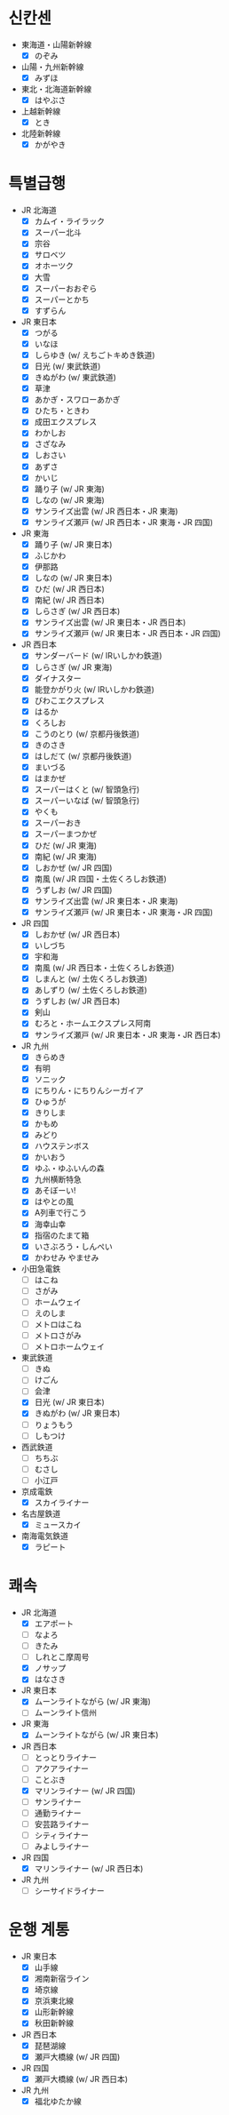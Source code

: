 # 신칸센

* 東海道・山陽新幹線
  - [x] のぞみ
* 山陽・九州新幹線
  - [x] みずほ
* 東北・北海道新幹線
  - [x] はやぶさ
* 上越新幹線
  - [x] とき
* 北陸新幹線
  - [x] かがやき

# 특별급행

* JR 北海道
  - [x] カムイ・ライラック
  - [x] スーパー北斗
  - [x] 宗谷
  - [x] サロベツ
  - [x] オホーツク
  - [x] 大雪
  - [x] スーパーおおぞら
  - [x] スーパーとかち
  - [x] すずらん
* JR 東日本
  - [x] つがる
  - [x] いなほ
  - [x] しらゆき (w/ えちごトキめき鉄道)
  - [x] 日光 (w/ 東武鉄道)
  - [x] きぬがわ (w/ 東武鉄道)
  - [x] 草津
  - [x] あかぎ・スワローあかぎ
  - [x] ひたち・ときわ
  - [x] 成田エクスプレス
  - [x] わかしお
  - [x] さざなみ
  - [x] しおさい
  - [x] あずさ
  - [x] かいじ
  - [x] 踊り子 (w/ JR 東海)
  - [x] しなの (w/ JR 東海)
  - [x] サンライズ出雲 (w/ JR 西日本・JR 東海)
  - [x] サンライズ瀬戸 (w/ JR 西日本・JR 東海・JR 四国)
* JR 東海
  - [x] 踊り子 (w/ JR 東日本)
  - [x] ふじかわ
  - [x] 伊那路
  - [x] しなの (w/ JR 東日本)
  - [x] ひだ (w/ JR 西日本)
  - [x] 南紀 (w/ JR 西日本)
  - [x] しらさぎ (w/ JR 西日本)
  - [x] サンライズ出雲 (w/ JR 東日本・JR 西日本)
  - [x] サンライズ瀬戸 (w/ JR 東日本・JR 西日本・JR 四国)
* JR 西日本
  - [x] サンダーバード (w/ IRいしかわ鉄道)
  - [x] しらさぎ (w/ JR 東海)
  - [x] ダイナスター
  - [x] 能登かがり火 (w/ IRいしかわ鉄道)
  - [x] びわこエクスプレス
  - [x] はるか
  - [x] くろしお
  - [x] こうのとり (w/ 京都丹後鉄道)
  - [x] きのさき
  - [x] はしだて (w/ 京都丹後鉄道)
  - [x] まいづる
  - [x] はまかぜ
  - [x] スーパーはくと (w/ 智頭急行)
  - [x] スーパーいなば (w/ 智頭急行)
  - [x] やくも
  - [x] スーパーおき
  - [x] スーパーまつかぜ
  - [x] ひだ (w/ JR 東海)
  - [x] 南紀 (w/ JR 東海)
  - [x] しおかぜ (w/ JR 四国)
  - [x] 南風 (w/ JR 四国・土佐くろしお鉄道)
  - [x] うずしお (w/ JR 四国)
  - [x] サンライズ出雲 (w/ JR 東日本・JR 東海)
  - [x] サンライズ瀬戸 (w/ JR 東日本・JR 東海・JR 四国)
* JR 四国
  - [x] しおかぜ (w/ JR 西日本)
  - [x] いしづち
  - [x] 宇和海
  - [x] 南風 (w/ JR 西日本・土佐くろしお鉄道)
  - [x] しまんと (w/ 土佐くろしお鉄道)
  - [x] あしずり (w/ 土佐くろしお鉄道)
  - [x] うずしお (w/ JR 西日本)
  - [x] 剣山
  - [x] むろと・ホームエクスプレス阿南
  - [x] サンライズ瀬戸 (w/ JR 東日本・JR 東海・JR 西日本)
* JR 九州
  - [x] きらめき
  - [x] 有明
  - [x] ソニック
  - [x] にちりん・にちりんシーガイア
  - [x] ひゅうが
  - [x] きりしま
  - [x] かもめ
  - [x] みどり
  - [x] ハウステンボス
  - [x] かいおう
  - [x] ゆふ・ゆふいんの森
  - [x] 九州横断特急
  - [x] あそぼーい!
  - [x] はやとの風
  - [x] A列車で行こう
  - [x] 海幸山幸
  - [x] 指宿のたまて箱
  - [x] いさぶろう・しんぺい
  - [x] かわせみ やませみ

* 小田急電鉄
  - [ ] はこね
  - [ ] さがみ
  - [ ] ホームウェイ
  - [ ] えのしま
  - [ ] メトロはこね
  - [ ] メトロさがみ
  - [ ] メトロホームウェイ
* 東武鉄道
  - [ ] きぬ
  - [ ] けごん
  - [ ] 会津
  - [x] 日光 (w/ JR 東日本)
  - [x] きぬがわ (w/ JR 東日本)
  - [ ] りょうもう
  - [ ] しもつけ
* 西武鉄道
  - [ ] ちちぶ
  - [ ] むさし
  - [ ] 小江戸
* 京成電鉄
  - [x] スカイライナー

* 名古屋鉄道
  - [x] ミュースカイ

* 南海電気鉄道
  - [x] ラピート

# 쾌속

* JR 北海道
  - [x] エアポート
  - [ ] なよろ
  - [ ] きたみ
  - [ ] しれとこ摩周号
  - [x] ノサップ
  - [x] はなさき
* JR 東日本
  - [x] ムーンライトながら (w/ JR 東海)
  - [ ] ムーンライト信州
* JR 東海
  - [x] ムーンライトながら (w/ JR 東日本)
* JR 西日本
  - [ ] とっとりライナー
  - [ ] アクアライナー
  - [ ] ことぶき
  - [x] マリンライナー (w/ JR 四国)
  - [ ] サンライナー
  - [ ] 通勤ライナー
  - [ ] 安芸路ライナー
  - [ ] シティライナー
  - [ ] みよしライナー
* JR 四国
  - [x] マリンライナー (w/ JR 西日本)
* JR 九州
  - [ ] シーサイドライナー

# 운행 계통

* JR 東日本
  - [x] 山手線
  - [x] 湘南新宿ライン
  - [x] 埼京線
  - [x] 京浜東北線
  - [x] 山形新幹線
  - [x] 秋田新幹線
* JR 西日本
  - [x] 琵琶湖線
  - [x] 瀬戸大橋線 (w/ JR 四国)
* JR 四国
  - [x] 瀬戸大橋線 (w/ JR 西日本)
* JR 九州
  - [x] 福北ゆたか線
